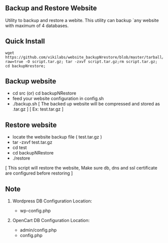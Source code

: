 ## Backup and Restore Website

Utility to backup and restore a webite. This utility can backup `any website with maximum of 4 databases.


## Quick Install

    wget https://github.com/vikilabs/website_backupNrestore/blob/master/tarball/backupNrestore.tar.gz?raw=true -O script.tar.gz; tar -zxvf script.tar.gz;rm script.tar.gz; cd backupNrestore;

## Backup website

  - cd src (or) cd backupNRestore
  - feed your website configuration in config.sh
  - ./backup.sh
    [ The backed up website will be compressed and stored as .tar.gz ]
    [ Ex: test.tar.gz ]

## Restore website
   
  - locate the website backup file ( test.tar.gz )
  - tar -zxvf test.tar.gz
  - cd test
  - cd backupNRestore
  - ./restore

  [ This script will restore the website, Make sure db, dns and ssl certificate are configured before restoring ]


## Note

   1. Wordpress DB Configuration Location:
   
      - wp-config.php
 
 
   2. OpenCart DB Configuration Location:

      - admin/config.php
      - config.php

